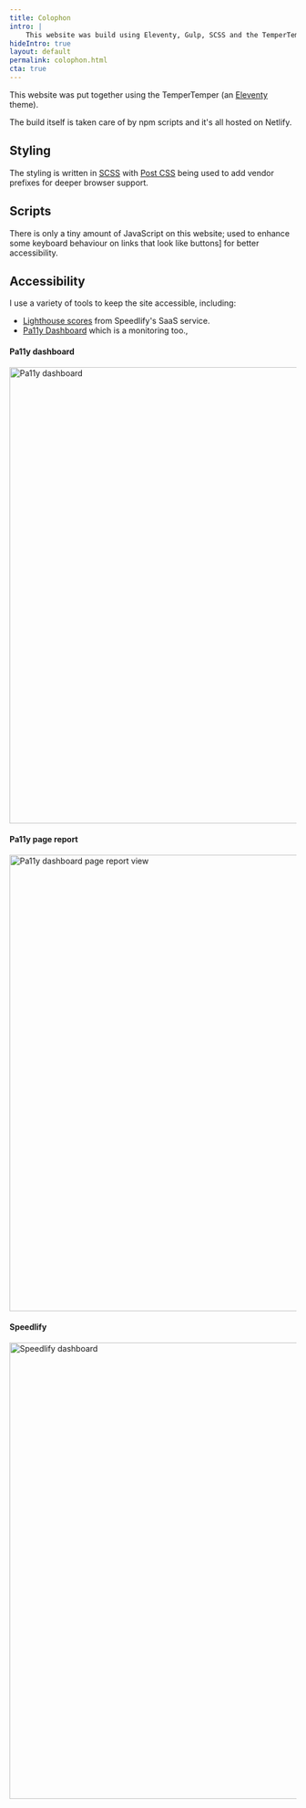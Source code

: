 ```yaml
---
title: Colophon
intro: |
    This website was build using Eleventy, Gulp, SCSS and the TemperTemper theme.
hideIntro: true
layout: default
permalink: colophon.html
cta: true
---
```


This website was put together using the TemperTemper (an [Eleventy](https://www.11ty.dev/) theme). 

The build itself is taken care of by npm scripts and it's all hosted on Netlify.

## Styling

The styling is written in [SCSS](https://sass-lang.com) with [Post CSS](https://postcss.org) being used to add vendor prefixes for deeper browser support.


## Scripts

There is only a tiny amount of JavaScript on this website; used to enhance some keyboard behaviour on links that look like buttons] for better accessibility.

## Accessibility

I use a variety of tools to keep the site accessible, including:

* [Lighthouse scores](https://elegant-biscotti-25e1e9.netlify.app/jaffamonkey-website) from Speedlify's SaaS service.
* [Pa11y Dashboard](https://github.com/pa11y/pa11y-dashboard) which is a monitoring too.,

#### Pa11y dashboard

<picture>
    <img src="/assets/img/pa11y1.png" alt="Pa11y dashboard" width="800" loading="lazy" decoding="async" />
</picture>

#### Pa11y page report

<picture>
    <img src="/assets/img/pa11y2.png" alt="Pa11y dashboard page report view" width="800" loading="lazy" decoding="async" />
</picture>

#### Speedlify

<picture>
    <img src="/assets/img/speedlify.png" alt="Speedlify dashboard" width="800" loading="lazy" decoding="async" />
</picture>